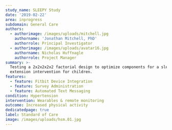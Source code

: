 ```yaml
---
study_name: SLEEPY Study
date: '2019-02-22'
area: inprogress
subdomain: General Care
authors:
  - authorimage: /images/uploads/mitchell.jpg
    authorname: 'Jonathan Mitchell, PhD'
    authorrole: Principal Investigator
  - authorimage: /images/uploads/avatar16.jpg
    authorname: Nicholas Huffnagle
    authorrole: Project Manager
summary: >-
  Testing a 2x2x2x2x2 factorial design to optimize components for a sleep
  extension intervention for children. 
features:
  - feature: Fitbit Device Integration
  - feature: Survey Administration
  - feature: Automated Text Messaging
condition: Hypertension
intervention: Wearables & remote monitoring
outcome: Increased physical activity
dedicatedpage: true
label: Standard of Care 
image: /images/uploads/hsm.01.jpg
---
```


